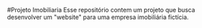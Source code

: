#Projeto Imobiliaria
Esse repositório contem um projeto que busca desenvolver um "website" para uma empresa imobiliária fictícia. 
